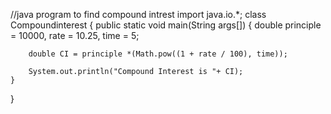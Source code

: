 //java program to find compound intrest
import java.io.*; 
class Compoundinterest
{ 
    public static void main(String args[]) 
    { 
        double principle = 10000, rate = 10.25, time = 5; 

        double CI = principle *(Math.pow((1 + rate / 100), time)); 
          
        System.out.println("Compound Interest is "+ CI); 
    } 
}

